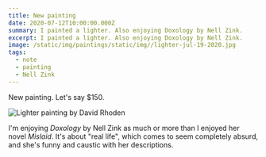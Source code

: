 ```yaml
---
title: New painting
date: 2020-07-12T10:00:00.000Z
summary: I painted a lighter. Also enjoying Doxology by Nell Zink.
excerpt: I painted a lighter. Also enjoying Doxology by Nell Zink.
image: /static/img/paintings/static/img//lighter-jul-19-2020.jpg
tags:
  - note
  - painting
  - Nell Zink
---
```


New painting. Let's say $150.

![Lighter painting by David Rhoden](/static/img/paintings/lighter-jul-19-2020.jpg "Lighter painting by David Rhoden")

I'm enjoying _Doxology_ by Nell Zink as much or more than I enjoyed her novel _Mislaid_. It's about "real life", which comes to seem completely absurd, and she's funny and caustic with her descriptions.
